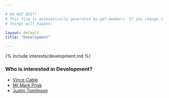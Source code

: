 ```yaml
---

# DO NOT EDIT!
# This file is automatically generated by get-members. If you change it, bad
# things will happen.

layout: default
title: "Development"

---
```


{% include interests/development.md %}

### Who is interested in Development?


* [Vince Cable](/members/vince-cable.html)
* [Mr Mark Prisk](/members/mr-mark-prisk.html)
* [Justin Tomlinson](/members/justin-tomlinson.html)
